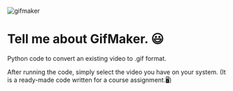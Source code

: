 ![gifmaker](https://imgur.com/a/VuS5VQ9)
<blockquote class="imgur-embed-pub" lang="en" data-id="a/VuS5VQ9" data-context="false" ><a href="//imgur.com/a/VuS5VQ9"></a></blockquote><script async src="//s.imgur.com/min/embed.js" charset="utf-8"></script>

# Tell me about GifMaker. :smiley:

Python code to convert an existing video to .gif format. 

After running the code, simply select the video you have on your system.
(It is a ready-made code written for a course assignment.🖥️)
